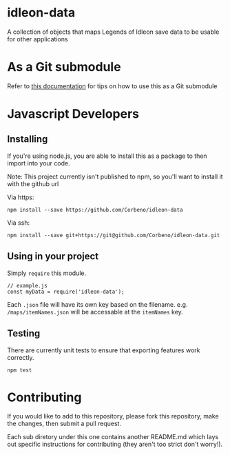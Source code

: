 # idleon-data
A collection of objects that maps Legends of Idleon save data to be usable for other applications

# As a Git submodule

Refer to [this documentation](https://git-scm.com/book/en/v2/Git-Tools-Submodules) for tips on how to use this as a Git submodule
# Javascript Developers

## Installing

If you're using node.js, you are able to install this as a package to then import into your code.

Note: This project currently isn't published to npm, so you'll want to install it with the github url

Via https:
```
npm install --save https://github.com/Corbeno/idleon-data
```
Via ssh:
```
npm install --save git+https://git@github.com/Corbeno/idleon-data.git
```
## Using in your project

Simply `require` this module.

```
// example.js
const myData = require('idleon-data');
```

Each `.json` file will have its own key based on the filename. e.g. `/maps/itemNames.json` will be accessable at the `itemNames` key.

## Testing

There are currently unit tests to ensure that exporting features work correctly.

```
npm test
```

# Contributing
If you would like to add to this repository, please fork this repository, make the changes, then submit a pull request. 

Each sub diretory under this one contains another README.md which lays out specific instructions for contributing (they aren't too strict don't worry!).

